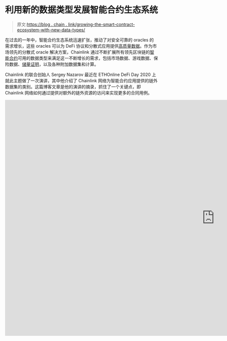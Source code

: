 # 利用新的数据类型发展智能合约生态系统

> 原文:[https://blog . chain . link/growing-the-smart-contract-ecosystem-with-new-data-types/](https://blog.chain.link/growing-the-smart-contract-ecosystem-with-new-data-types/)

在过去的一年中，智能合约生态系统迅速扩张，推动了对安全可靠的 oracles 的需求增长，这些 oracles 可以为 DeFi 协议和分散式应用提供[高质量数据](https://blog.chain.link/the-importance-of-data-quality-for-defi/)。作为市场领先的分散式 oracle 解决方案，Chainlink 通过不断扩展所有领先区块链的[智能合约](https://chain.link/education/smart-contracts)可用的数据类型来满足这一不断增长的需求，包括市场数据、游戏数据、保险数据、[储量证明](https://chain.link/proof-of-reserve)，以及各种附加数据集和计算。

Chainlink 的联合创始人 Sergey Nazarov 最近在 ETHOnline DeFi Day 2020 上就此主题做了一次演讲，其中他介绍了 Chainlink 网络为智能合约应用提供的链外数据集的类别。这篇博客文章是他的演讲的摘录，抓住了一个关键点，即 Chainlink 网络如何通过提供对额外的链外资源的访问来实现更多的合同用例。

<iframe title="&quot;Growing DeFi with More Data and Collateral Types&quot; - Sergey Nazarov" width="1380" height="776" src="https://www.youtube.com/embed/xb4rjKnT0t8?feature=oembed" frameborder="0" allow="accelerometer; autoplay; clipboard-write; encrypted-media; gyroscope; picture-in-picture" allowfullscreen=""></div> <hr/> <figure class="kg-card kg-image-card kg-width-wide kg-card-hascaption"> <p><figure id="attachment_1387" aria-describedby="caption-attachment-1387" style="width: 1600px" class="wp-caption alignnone"> <img decoding="async" loading="lazy" class="wp-image-1387 size-full" src="../Images/873f21f3e5d94b01be169bf5b12461b3.png" alt="Access to Off-Chain Resources" width="1600" height="899" srcset="https://blog.chain.link/wp-content/uploads/2021/02/image-13.png 1600w, https://blog.chain.link/wp-content/uploads/2021/02/image-13-300x169.png 300w, https://blog.chain.link/wp-content/uploads/2021/02/image-13-1024x575.png 1024w, https://blog.chain.link/wp-content/uploads/2021/02/image-13-768x432.png 768w, https://blog.chain.link/wp-content/uploads/2021/02/image-13-1536x863.png 1536w, https://blog.chain.link/wp-content/uploads/2021/02/image-13-640x360.png 640w, https://blog.chain.link/wp-content/uploads/2021/02/image-13-298x167.png 298w, https://blog.chain.link/wp-content/uploads/2021/02/image-13-24x13.png 24w, https://blog.chain.link/wp-content/uploads/2021/02/image-13-36x20.png 36w, https://blog.chain.link/wp-content/uploads/2021/02/image-13-48x27.png 48w" sizes="(max-width: 1600px) 100vw, 1600px" data-original-src="https://blog.chain.link/wp-content/uploads/2021/02/image-13.png"/> <figcaption id="caption-attachment-1387" class="wp-caption-text">各种链外资源 Chainlink 提供智能合约。</figcaption> </figure> <figcaption/></p></figure> <h2 id="off-chain-market-data">离线市场数据</h2> <p>我现在看到的一个令人兴奋的动态是，我们正在推动多种类型的智能合同的存在。如果我们从提供来自数十个不同数据提供商的市场数据开始，无论他们是运行自己的 Chainlink 节点还是直接向 Chainlink 网络出售数据，你基本上都有出售给众多<a href="https://chain.link/education/defi"> DeFi </a>合同的数据集合，这使他们能够快速安全地启动，以及快速安全地启动更多市场。现在，每周我们都会启动新的市场和新的有用的 DeFi smart 合同。</p> <p>但是今年，我们看到了其他合同类别的扩张。我们注意到的是，随着我们以<a href="https://chain.link/education/blockchain-oracles"> oracle </a>契约或链状链状链状链状链状链状链状链状链状链状链状链状链状链状链状链状链状链状链状链状链状链状链状链状链状链状链状链状链状链状链状链状链状链状链状链状链状链状链状链状链状链状链状链状链状链状链状链状链状链状链状链状链状链状链状链状链状链状链状链状链状链状链状链状链状链状链状链状链状链状链状链状链状链状链状链状链状链状链状链状</p> <h2 id="on-chain-gaming-data">连锁游戏数据</h2> <p>其中一个类别是游戏，其中有随机性、体育比分和各种其他数据集，人们希望在这些数据集上下注和游戏，以及产生<a href="https://chain.link/education/nfts">NFT</a>，有趣的是，这些数据集随后又作为抵押品被放回 DeFi。我们已经看到了一种模式，随着 DeFi 协议提供更多的服务，随着 Chainlink 提供更多的服务，或者更多的单个合同可以充当其他合同的服务，您会看到使用案例的激增和现有产品的快速改进，以至于它们对用户来说变得更有吸引力和更有用。在游戏中，你可以看到随机性、离线游戏、体育赛事数据等等。</p> <h2 id="off-chain-insurance-data">外链保险数据</h2> <p>我们也看到保险业有了很大的改善。我非常自豪地说，我们有实时的农作物保险，使用 Chainlink oracles 输入的天气数据到像<a href="https://arbolmarket.medium.com/businesses-and-farmers-can-now-hedge-weather-risk-through-the-arbol-platform-and-chainlink-data-d6f36506146c"> Arbol </a>这样的系统中，该系统确定天气并自动向发达经济体和新兴市场的农民支付合同结果，他们在传统上没有保险。很多都是可能的，因为我们能够通过 Chainlink 网络提供链上服务，将数据聚合到足够高的安全级别，以触发一定数量的价值。</p> <h2 id="proof-of-reserve-data">储量数据证明</h2> <p>最近使用 Chainlink 网络的另一个类别是<a href="https://blog.chain.link/chainlink-proof-of-reserve-bringing-transparency-to-defi-collateral/">储量证明</a>，它向您显示潜在资产在那里，其价值得到保留，向 DeFi 协议证明了这一点。储备证明允许在 DeFi 协议的使用中使用该资产，无论是比特币、房地产、黄金、银行账户还是其他任何资产。数据不仅产生了更多的 DeFi 市场，还通过支持 NFT 和保险等事物产生了新的抵押品，这些事物随后可以成为它们自己的价值单位，在 DeFi 中充当抵押品。</p> <p>因此，您让 DeFi 能够发挥作用，让更多的抵押品能够在 DeFi 中发挥作用，同时也让游戏和保险等新的使用情形成为可能。还有一大堆抵押品没有被 DeFi 协议证明或理解，因为他们不知道它的稳定性或偿付能力。一旦你证明了这一点，那么抵押品世界就可以进入 DeFi 产品，既分散了风险，又增加了由 DeFi 担保的价值。</p> <figure class="kg-card kg-image-card kg-width-wide kg-card-hascaption"> <p><figure id="attachment_1388" aria-describedby="caption-attachment-1388" style="width: 1600px" class="wp-caption alignnone"> <img decoding="async" loading="lazy" class="wp-image-1388 size-full" src="../Images/1afbd0a919fcbbc6967a25a0532dc8d6.png" alt="Decentralized Network of Nodes" width="1600" height="896" srcset="https://blog.chain.link/wp-content/uploads/2021/02/image-14.png 1600w, https://blog.chain.link/wp-content/uploads/2021/02/image-14-300x168.png 300w, https://blog.chain.link/wp-content/uploads/2021/02/image-14-1024x573.png 1024w, https://blog.chain.link/wp-content/uploads/2021/02/image-14-768x430.png 768w, https://blog.chain.link/wp-content/uploads/2021/02/image-14-1536x860.png 1536w, https://blog.chain.link/wp-content/uploads/2021/02/image-14-298x167.png 298w, https://blog.chain.link/wp-content/uploads/2021/02/image-14-24x13.png 24w, https://blog.chain.link/wp-content/uploads/2021/02/image-14-36x20.png 36w, https://blog.chain.link/wp-content/uploads/2021/02/image-14-48x27.png 48w" sizes="(max-width: 1600px) 100vw, 1600px" data-original-src="https://blog.chain.link/wp-content/uploads/2021/02/image-14.png"/> <figcaption id="caption-attachment-1388" class="wp-caption-text">新的数据类型和抵押品，通过 Chainlink 网络安全地输入智能合约，正在促成全新的去中心化应用和市场。</figcaption> </figure> <figcaption/></p></figure> <h2 id="new-data-and-computations">新数据和计算</h2> <p>我们还看到许多其他类别的数据也可用于智能合约。例如，<a href="https://everipedia.org/blog/everipedia-launches-chainlink-node-to-bring-us-election-results-onto-the-blockchain"> Everipedia 最近的 Chainlink 集成</a>允许所有 50 个州的选举数据以一种非常可靠的方式从美联社 API 链上传送。这也将支持新的用例，因为一旦服务可用，人们就开始利用它并以各种有趣的方式进行组合。那么真正的问题是他们如何将它整合到他们的协议中，以便该协议创建一个新的高度有价值的服务，然后其他协议使用，这是 Aave、Synthetix 和 Yearn 现在交互操作以创建大量价值的方式。这真的是一个我们会越来越多地看到的世界。</p> <hr/> <p>如果您是一名开发人员，并希望将您的智能合约连接到底层区块链之外的现有数据和基础设施，请探索 Chainlink <a href="https://docs.chain.link/">开发人员文档</a>或<a href="https://chainlink.typeform.com/to/gEwrPO">联系我们的集成专家</a>。</p> <h3 id="more-on-this-topic">关于这个话题的更多信息</h3> <ul> <li><a href="https://blog.chain.link/44-ways-to-enhance-your-smart-contract-with-chainlink/"> 77 个由 Chainlink 支持的智能合约用例</a></li> <li><a href="https://blog.chain.link/chainlink-proof-of-reserve-bringing-transparency-to-defi-collateral/">储备证明链:为 DeFi 抵押品带来透明度</a></li> <li><a href="https://blog.chain.link/blockchain-insurance/">智能合同如何减少保险行业的信息不对称</a></li> </ul> <p><a href="https://chain.link/">网站</a> | <a href="https://twitter.com/chainlink">推特</a>|<a href="https://www.reddit.com/r/Chainlink/">|</a><a href="https://discordapp.com/invite/aSK4zew">不和</a>|<a href="https://www.reddit.com/r/Chainlink/">Reddit</a>|<a href="https://www.youtube.com/channel/UCnjkrlqaWEBSnKZQ71gdyFA">YouTube</a>|<a href="https://t.me/chainlinkofficial">电报</a> | <a href="https://blog.chain.link/tag/events/">事件</a> | <a href="https://github.com/smartcontractkit/chainlink"> GitHub </a> | <a href="https://feeds.chain.link/">价格供稿</a> | <a href="https://www.chain.link/solutions/defi"> DeFi </a></p> <div class="widget_tag_cloud tag-list"/> </body> </html></iframe>